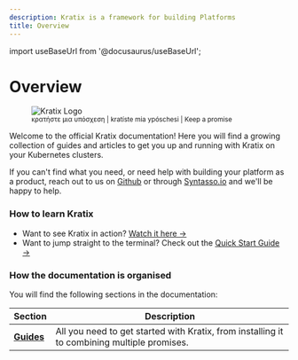 ```yaml
---
description: Kratix is a framework for building Platforms
title: Overview
---
```

import useBaseUrl from '@docusaurus/useBaseUrl';

# Overview

<figure><img src={useBaseUrl('/img/white_logo_color_background.jpeg')} alt="Kratix Logo"/>
<figcaption style={{"text-align": "center"}}>
<small>κρατήστε μια υπόσχεση | kratíste mia ypóschesi | Keep a promise</small>
</figcaption>
</figure>

Welcome to the official Kratix documentation! Here you will find a growing collection of guides and articles to get you up and running with Kratix on your Kubernetes clusters.

If you can't find what you need, or need help with building your platform as a product, reach out to us on [Github](https://github.com/syntasso/kratix/) or through [Syntasso.io](https://www.syntasso.io/contact-us) and we'll be happy to help.

### How to learn Kratix

* Want to see Kratix in action? [Watch it here →](intro#-want-to-see-kratix-in-action)
* Want to jump straight to the terminal? Check out the [Quick Start Guide →](guides/installing-kratix)
<!-- * Want to dive deeper? Check out our collection of [guides](../category/guides): -->
<!-- * **To understand core concepts**, jump to [fundamentals →](../category/fundamentals) -->
<!-- * **To understand how Kratix works**, jump to [architecture →](../category/architecture) -->
<!-- * **To build a powerful platform,** check out how to [combine promises →](guides/combining-promises) -->

### How the documentation is organised

You will find the following sections in the documentation:

| Section                           | Description                                                                                 |
| --------------------------------- | ------------------------------------------------------------------------------------------- |
| **[Guides](../category/guides)**  | All you need to get started with Kratix, from installing it to combining multiple promises. |

<!-- | **[Fundamentals](../category/fundamentals)**   | Learn about the fundamental concepts of Kratix, and how to leverage it to build platforms.  | -->
<!-- | **[Architecture](../category/architecture)**   | Dive deeper on how Kratix actually works.                                                   | -->
<!-- | **[Use cases](../category/use-cases)**         | Unsure if Kratix is for you? Read through some common use cases of it for different teams.  | -->
